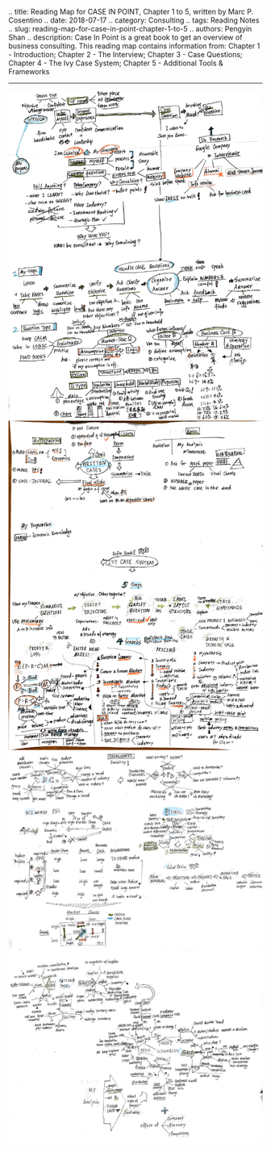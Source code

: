 .. title: Reading Map for CASE IN POINT, Chapter 1 to 5, written by Marc P. Cosentino
.. date: 2018-07-17
.. category: Consulting
.. tags: Reading Notes
.. slug: reading-map-for-case-in-point-chapter-1-to-5
.. authors: Pengyin Shan
.. description: Case In Point is a great book to get an overview of business consulting. This reading map contains information from: Chapter 1 - Introduction; Chapter 2 - The Interview; Chapter 3 - Case Questions; Chapter 4 - The Ivy Case System; Chapter 5 - Additional Tools & Frameworks

***

![Case-in-Point-1](/images/2018/consulting/Case-in-Point_1.jpg)
![Case-in-Point-2](/images/2018/consulting/Case-in-Point_2.jpg)
![Case-in-Point-3](/images/2018/consulting/Case-in-Point_3.jpg)
![Case-in-Point-4](/images/2018/consulting/Case-in-Point_4.jpg)
